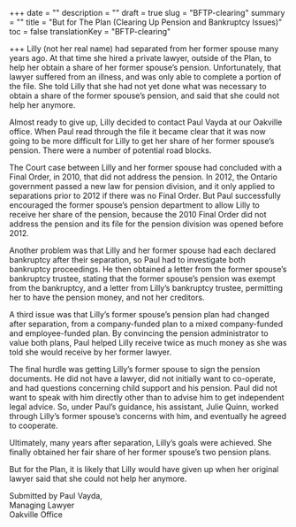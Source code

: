 +++
date = ""
description = ""
draft = true
slug = "BFTP-clearing"
summary = ""
title = "But for The Plan (Clearing Up Pension and Bankruptcy Issues)"
toc = false
translationKey = "BFTP-clearing"

+++
Lilly (not her real name) had separated from her former spouse many years ago. At that time she hired a private lawyer, outside of the Plan, to help her obtain a share of her former spouse’s pension. Unfortunately, that lawyer suffered from an illness, and was only able to complete a portion of the file. She told Lilly that she had not yet done what was necessary to obtain a share of the former spouse’s pension, and said that she could not help her anymore.

Almost ready to give up, Lilly decided to contact Paul Vayda at our Oakville office. When Paul read through the file it became clear that it was now going to be more difficult for Lilly to get her share of her former spouse’s pension. There were a number of potential road blocks.

The Court case between Lilly and her former spouse had concluded with a Final Order, in 2010, that did not address the pension. In 2012, the Ontario government passed a new law for pension division, and it only applied to separations prior to 2012 if there was no Final Order. But Paul successfully encouraged the former spouse’s pension department to allow Lilly to receive her share of the pension, because the 2010 Final Order did not address the pension and its file for the pension division was opened before 2012.

Another problem was that Lilly and her former spouse had each declared bankruptcy after their separation, so Paul had to investigate both bankruptcy proceedings. He then obtained a letter from the former spouse’s bankruptcy trustee, stating that the former spouse’s pension was exempt from the bankruptcy, and a letter from Lilly’s bankruptcy trustee, permitting her to have the pension money, and not her creditors.

A third issue was that Lilly’s former spouse’s pension plan had changed after separation, from a company-funded plan to a mixed company-funded and employee-funded plan. By convincing the pension administrator to value both plans, Paul helped Lilly receive twice as much money as she was told she would receive by her former lawyer.

The final hurdle was getting Lilly’s former spouse to sign the pension documents. He did not have a lawyer, did not initially want to co-operate, and had questions concerning child support and his pension. Paul did not want to speak with him directly other than to advise him to get independent legal advice. So, under Paul’s guidance, his assistant, Julie Quinn, worked through Lilly’s former spouse’s concerns with him, and eventually he agreed to cooperate.

Ultimately, many years after separation, Lilly’s goals were achieved. She finally obtained her fair share of her former spouse’s two pension plans.

But for the Plan, it is likely that Lilly would have given up when her original lawyer said that she could not help her anymore.

Submitted by Paul Vayda,  
Managing Lawyer  
Oakville Office